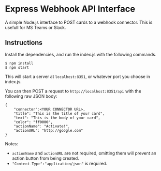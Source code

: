 # Express Webhook API Interface

A simple Node.js interface to POST cards to a webhook connector. This is usefull for MS Teams or Slack.

## Instructions

Install the dependencies, and run the index.js with the following commands.

```
$ npm install
$ npm start
```
This will start a server at `localhost:8351`, or whatever port you choose in index.js.

You can then POST a request to `http://localhost:8351/api` with the following raw JSON body:
```
{
    "connector":<YOUR CONNECTOR URL>,
    "title": "This is the title of your card",
    "text": "This is the body of your card",
    "color": "ff0000",
    "actionName": "Activate!",
    "actionURL": "http://google.com"
}
```
Notes:
- `actionName` and `actionURL` are not required, omitting them will prevent an action button from being created.
- `"Content-Type":"application/json"` is required.